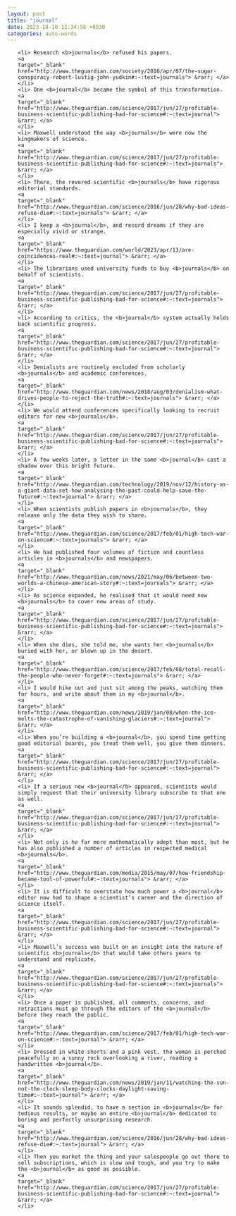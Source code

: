 ```yaml
---
layout: post
title: "journal"
date: 2023-10-10 12:34:56 +0530
categories: auto-words
---
```

<ol>

    <li> Research <b>journals</b> refused his papers.
    <a 
    target="_blank" 
    href="http://www.theguardian.com/society/2016/apr/07/the-sugar-conspiracy-robert-lustig-john-yudkin#:~:text=journals"> &rarr; </a>
    </li>
    <li> One <b>journal</b> became the symbol of this transformation.
    <a 
    target="_blank" 
    href="http://www.theguardian.com/science/2017/jun/27/profitable-business-scientific-publishing-bad-for-science#:~:text=journal"> &rarr; </a>
    </li>
    <li> Maxwell understood the way <b>journals</b> were now the kingmakers of science.
    <a 
    target="_blank" 
    href="http://www.theguardian.com/science/2017/jun/27/profitable-business-scientific-publishing-bad-for-science#:~:text=journals"> &rarr; </a>
    </li>
    <li> There, the revered scientific <b>journals</b> have rigorous editorial standards.
    <a 
    target="_blank" 
    href="http://www.theguardian.com/science/2016/jun/28/why-bad-ideas-refuse-die#:~:text=journals"> &rarr; </a>
    </li>
    <li> I keep a <b>journal</b>, and record dreams if they are especially vivid or strange.
    <a 
    target="_blank" 
    href="https://www.theguardian.com/world/2023/apr/13/are-coincidences-real#:~:text=journal"> &rarr; </a>
    </li>
    <li> The librarians used university funds to buy <b>journals</b> on behalf of scientists.
    <a 
    target="_blank" 
    href="http://www.theguardian.com/science/2017/jun/27/profitable-business-scientific-publishing-bad-for-science#:~:text=journals"> &rarr; </a>
    </li>
    <li> According to critics, the <b>journal</b> system actually holds back scientific progress.
    <a 
    target="_blank" 
    href="http://www.theguardian.com/science/2017/jun/27/profitable-business-scientific-publishing-bad-for-science#:~:text=journal"> &rarr; </a>
    </li>
    <li> Denialists are routinely excluded from scholarly <b>journals</b> and academic conferences.
    <a 
    target="_blank" 
    href="http://www.theguardian.com/news/2018/aug/03/denialism-what-drives-people-to-reject-the-truth#:~:text=journals"> &rarr; </a>
    </li>
    <li> We would attend conferences specifically looking to recruit editors for new <b>journals</b>.
    <a 
    target="_blank" 
    href="http://www.theguardian.com/science/2017/jun/27/profitable-business-scientific-publishing-bad-for-science#:~:text=journals"> &rarr; </a>
    </li>
    <li> A few weeks later, a letter in the same <b>journal</b> cast a shadow over this bright future.
    <a 
    target="_blank" 
    href="http://www.theguardian.com/technology/2019/nov/12/history-as-a-giant-data-set-how-analysing-the-past-could-help-save-the-future#:~:text=journal"> &rarr; </a>
    </li>
    <li> When scientists publish papers in <b>journals</b>, they release only the data they wish to share.
    <a 
    target="_blank" 
    href="http://www.theguardian.com/science/2017/feb/01/high-tech-war-on-science#:~:text=journals"> &rarr; </a>
    </li>
    <li> He had published four volumes of fiction and countless articles in <b>journals</b> and newspapers.
    <a 
    target="_blank" 
    href="http://www.theguardian.com/news/2021/may/06/between-two-worlds-a-chinese-american-story#:~:text=journals"> &rarr; </a>
    </li>
    <li> As science expanded, he realised that it would need new <b>journals</b> to cover new areas of study.
    <a 
    target="_blank" 
    href="http://www.theguardian.com/science/2017/jun/27/profitable-business-scientific-publishing-bad-for-science#:~:text=journals"> &rarr; </a>
    </li>
    <li> When she dies, she told me, she wants her <b>journals</b> buried with her, or blown up in the desert.
    <a 
    target="_blank" 
    href="http://www.theguardian.com/science/2017/feb/08/total-recall-the-people-who-never-forget#:~:text=journals"> &rarr; </a>
    </li>
    <li> I would hike out and just sit among the peaks, watching them for hours, and write about them in my <b>journal</b>.
    <a 
    target="_blank" 
    href="http://www.theguardian.com/news/2019/jan/08/when-the-ice-melts-the-catastrophe-of-vanishing-glaciers#:~:text=journal"> &rarr; </a>
    </li>
    <li> When you’re building a <b>journal</b>, you spend time getting good editorial boards, you treat them well, you give them dinners.
    <a 
    target="_blank" 
    href="http://www.theguardian.com/science/2017/jun/27/profitable-business-scientific-publishing-bad-for-science#:~:text=journal"> &rarr; </a>
    </li>
    <li> If a serious new <b>journal</b> appeared, scientists would simply request that their university library subscribe to that one as well.
    <a 
    target="_blank" 
    href="http://www.theguardian.com/science/2017/jun/27/profitable-business-scientific-publishing-bad-for-science#:~:text=journal"> &rarr; </a>
    </li>
    <li> Not only is he far more mathematically adept than most, but he has also published a number of articles in respected medical <b>journals</b>.
    <a 
    target="_blank" 
    href="http://www.theguardian.com/media/2015/may/07/how-friendship-became-tool-of-powerful#:~:text=journals"> &rarr; </a>
    </li>
    <li> It is difficult to overstate how much power a <b>journal</b> editor now had to shape a scientist’s career and the direction of science itself.
    <a 
    target="_blank" 
    href="http://www.theguardian.com/science/2017/jun/27/profitable-business-scientific-publishing-bad-for-science#:~:text=journal"> &rarr; </a>
    </li>
    <li> Maxwell’s success was built on an insight into the nature of scientific <b>journals</b> that would take others years to understand and replicate.
    <a 
    target="_blank" 
    href="http://www.theguardian.com/science/2017/jun/27/profitable-business-scientific-publishing-bad-for-science#:~:text=journals"> &rarr; </a>
    </li>
    <li> Once a paper is published, all comments, concerns, and retractions must go through the editors of the <b>journal</b> before they reach the public.
    <a 
    target="_blank" 
    href="http://www.theguardian.com/science/2017/feb/01/high-tech-war-on-science#:~:text=journal"> &rarr; </a>
    </li>
    <li> Dressed in white shorts and a pink vest, the woman is perched peacefully on a sunny rock overlooking a river, reading a handwritten <b>journal</b>.
    <a 
    target="_blank" 
    href="http://www.theguardian.com/news/2019/jan/11/watching-the-sun-not-the-clock-sleep-body-clocks-daylight-saving-time#:~:text=journal"> &rarr; </a>
    </li>
    <li> It sounds splendid, to have a section in <b>journals</b> for tedious results, or maybe an entire <b>journal</b> dedicated to boring and perfectly unsurprising research.
    <a 
    target="_blank" 
    href="http://www.theguardian.com/science/2016/jun/28/why-bad-ideas-refuse-die#:~:text=journal"> &rarr; </a>
    </li>
    <li> Then you market the thing and your salespeople go out there to sell subscriptions, which is slow and tough, and you try to make the <b>journal</b> as good as possible.
    <a 
    target="_blank" 
    href="http://www.theguardian.com/science/2017/jun/27/profitable-business-scientific-publishing-bad-for-science#:~:text=journal"> &rarr; </a>
    </li>